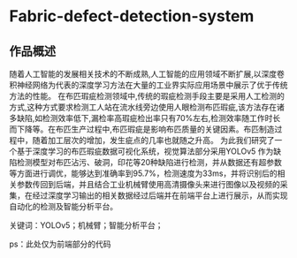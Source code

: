 # Fabric-defect-detection-system
## 作品概述

随着人工智能的发展相关技术的不断成熟,人工智能的应用领域不断扩展,以深度卷积神经网络为代表的深度学习方法在大量的工业界实际应用场景中展示了优于传统方法的性能。
在布匹瑕疵检测领域中,传统的瑕疵检测手段主要是采用人工检测的方式,这种方式要求检测工人站在流水线旁边使用人眼检测布匹瑕疵,该方法存在诸多缺陷,如检测效率低下,漏检率高瑕疵检出率只有70%左右,检测效率随工作时长而下降等。在布匹生产过程中,布匹瑕疵是影响布匹质量的关键因素。布匹制造过程中，随着加工层次的增加，发生疵点的几率也就随之升高。
为此我们研究了一个基于深度学习的布匹瑕疵数据可视化系统，视觉算法部分采用YOLOv5 作为缺陷检测模型对布匹沾污、破洞，印花等20种缺陷进行检测，并从数据还有超参数等方面进行调优，能够达到准确率到95.7%，检测速度为33ms，并将识别后的相关参数传回到后端，并且结合工业机械臂使用高清摄像头来进行图像以及视频的采集，在经过深度学习输出的相关数据经过后端并在前端平台上进行展示，从而实现自动化的检测及智能分析平台。

关键词：YOLOv5；机械臂；智能分析平台；

ps：此处仅为前端部分的代码
